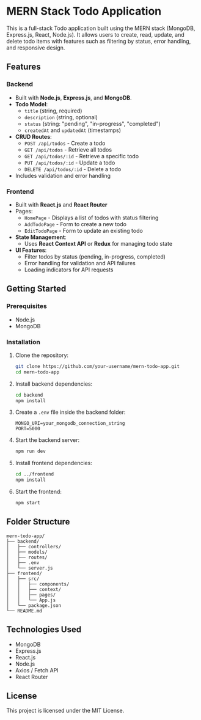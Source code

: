 # MERN Stack Todo Application

This is a full-stack Todo application built using the MERN stack (MongoDB, Express.js, React, Node.js). It allows users to create, read, update, and delete todo items with features such as filtering by status, error handling, and responsive design.

## Features

### Backend
- Built with **Node.js**, **Express.js**, and **MongoDB**.
- **Todo Model**:
  - `title` (string, required)
  - `description` (string, optional)
  - `status` (string: "pending", "in-progress", "completed")
  - `createdAt` and `updatedAt` (timestamps)
- **CRUD Routes**:
  - `POST /api/todos` - Create a todo
  - `GET /api/todos` - Retrieve all todos
  - `GET /api/todos/:id` - Retrieve a specific todo
  - `PUT /api/todos/:id` - Update a todo
  - `DELETE /api/todos/:id` - Delete a todo
- Includes validation and error handling

### Frontend
- Built with **React.js** and **React Router**
- Pages:
  - `HomePage` - Displays a list of todos with status filtering
  - `AddTodoPage` - Form to create a new todo
  - `EditTodoPage` - Form to update an existing todo
- **State Management**:
  - Uses **React Context API** or **Redux** for managing todo state
- **UI Features**:
  - Filter todos by status (pending, in-progress, completed)
  - Error handling for validation and API failures
  - Loading indicators for API requests

## Getting Started

### Prerequisites
- Node.js
- MongoDB

### Installation
1. Clone the repository:
   ```bash
   git clone https://github.com/your-username/mern-todo-app.git
   cd mern-todo-app
   ```

2. Install backend dependencies:
   ```bash
   cd backend
   npm install
   ```

3. Create a `.env` file inside the backend folder:
   ```env
   MONGO_URI=your_mongodb_connection_string
   PORT=5000
   ```

4. Start the backend server:
   ```bash
   npm run dev
   ```

5. Install frontend dependencies:
   ```bash
   cd ../frontend
   npm install
   ```

6. Start the frontend:
   ```bash
   npm start
   ```

## Folder Structure
```
mern-todo-app/
├── backend/
│   ├── controllers/
│   ├── models/
│   ├── routes/
│   ├── .env
│   └── server.js
├── frontend/
│   ├── src/
│   │   ├── components/
│   │   ├── context/
│   │   ├── pages/
│   │   └── App.js
│   └── package.json
└── README.md
```

## Technologies Used
- MongoDB
- Express.js
- React.js
- Node.js
- Axios / Fetch API
- React Router

## License
This project is licensed under the MIT License.

